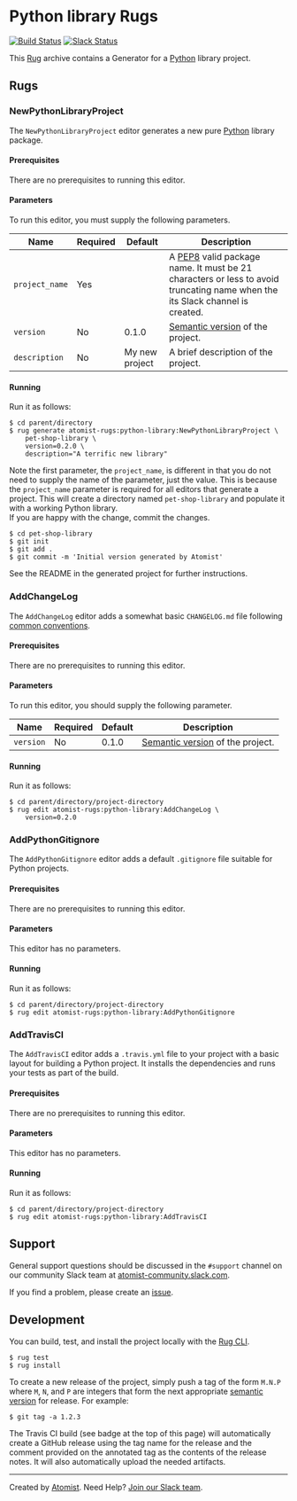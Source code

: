 # Python library Rugs

[![Build Status](https://travis-ci.org/atomist/rug-cli.svg?branch=master)](https://travis-ci.org/atomist/rug-cli)
[![Slack Status](https://join.atomist.com/badge.svg)](https://join.atomist.com)

This [Rug][rug] archive contains a Generator for a [Python][python]
library project.

[rug]: http://docs.atomist.com/
[python]: https://www.python.org/

## Rugs

### NewPythonLibraryProject

The `NewPythonLibraryProject` editor generates a new pure [Python][python] 
library package.

#### Prerequisites

There are no prerequisites to running this editor.

#### Parameters

To run this editor, you must supply the following parameters.

Name | Required | Default | Description
-----|----------|---------|------------
`project_name` | Yes | |  A [PEP8][pep8] valid package name.  It must be 21 characters or less to avoid truncating name when the its Slack channel is created.
`version` | No | 0.1.0| [Semantic version][semver] of the project.
`description` | No | My new project | A brief description of the project.

[semver]: http://semver.org
[pep8]: https://www.python.org/dev/peps/pep-0008/

#### Running

Run it as follows:

```
$ cd parent/directory
$ rug generate atomist-rugs:python-library:NewPythonLibraryProject \
    pet-shop-library \
    version=0.2.0 \
    description="A terrific new library"
```

Note the first parameter, the `project_name`, is different in that you
do not need to supply the name of the parameter, just the value.  This
is because the `project_name` parameter is required for all
editors that generate a project.  This will create a directory named 
`pet-shop-library` and populate it with a working Python library.  
If you are happy with the change, commit the changes.

```
$ cd pet-shop-library
$ git init
$ git add .
$ git commit -m 'Initial version generated by Atomist'
```

See the README in the generated project for further instructions.

### AddChangeLog

The `AddChangeLog` editor adds a somewhat basic `CHANGELOG.md` file following
[common conventions][changelog].

[changelog]: http://keepachangelog.com/en/0.3.0/

#### Prerequisites

There are no prerequisites to running this editor.

#### Parameters

To run this editor, you should supply the following parameter.

Name | Required | Default | Description
-----|----------|---------|------------
`version` | No | 0.1.0| [Semantic version][semver] of the project.

[semver]: http://semver.org

#### Running

Run it as follows:

```
$ cd parent/directory/project-directory
$ rug edit atomist-rugs:python-library:AddChangeLog \
    version=0.2.0
```

### AddPythonGitignore

The `AddPythonGitignore` editor adds a default `.gitignore` file suitable
for Python projects.

#### Prerequisites

There are no prerequisites to running this editor.

#### Parameters

This editor has no parameters.

#### Running

Run it as follows:

```
$ cd parent/directory/project-directory
$ rug edit atomist-rugs:python-library:AddPythonGitignore
```

### AddTravisCI

The `AddTravisCI` editor adds a `.travis.yml` file to your project with a basic
layout for building a Python project. It installs the dependencies and runs your
tests as part of the build.

#### Prerequisites

There are no prerequisites to running this editor.

#### Parameters

This editor has no parameters.

#### Running

Run it as follows:

```
$ cd parent/directory/project-directory
$ rug edit atomist-rugs:python-library:AddTravisCI
```

## Support

General support questions should be discussed in the `#support`
channel on our community Slack team
at [atomist-community.slack.com][slack].

If you find a problem, please create an [issue][].

[issue]: https://github.com/atomist-rugs/spring-boot-rest-service/issues

## Development

You can build, test, and install the project locally with
the [Rug CLI][cli].

[cli]: https://github.com/atomist/rug-cli

```
$ rug test
$ rug install
```

To create a new release of the project, simply push a tag of the form
`M.N.P` where `M`, `N`, and `P` are integers that form the next
appropriate [semantic version][semver] for release.  For example:

[semver]: http://semver.org

```
$ git tag -a 1.2.3
```

The Travis CI build (see badge at the top of this page) will
automatically create a GitHub release using the tag name for the
release and the comment provided on the annotated tag as the contents
of the release notes.  It will also automatically upload the needed
artifacts.

---
Created by [Atomist][atomist].
Need Help?  [Join our Slack team][slack].

[atomist]: https://www.atomist.com/
[slack]: https://join.atomist.com/
